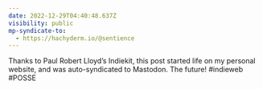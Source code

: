 ```yaml
---
date: 2022-12-29T04:40:48.637Z
visibility: public
mp-syndicate-to:
  - https://hachyderm.io/@sentience
---
```

Thanks to Paul Robert Lloyd’s Indiekit, this post started life on my personal website, and was auto-syndicated to Mastodon. The future! #indieweb #POSSE
